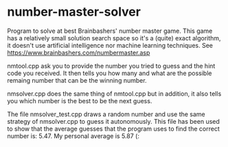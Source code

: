 # number-master-solver
Program to solve at best Brainbashers' number master game. This game has a relatively small solution search space so it's a (quite) exact algorithm, it doesn't use artificial intelligence nor machine learning techniques. See https://www.brainbashers.com/numbermaster.asp

nmtool.cpp ask you to provide the number you tried to guess and the hint code you received. It then tells you how many and what are the possible remaing number that can be the winning number.

nmsolver.cpp does the same thing of nmtool.cpp but in addition, it also tells you which number is the best to be the next guess.

The file nmsolver_test.cpp draws a random number and use the same strategy of nmsolver.cpp to guess it autonomously. This file has been used to show that the average guesses that the program uses to find the correct number is: 5.47. My personal average is 5.87 (:
